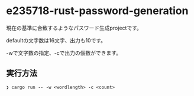 # e235718-rust-password-generation

現在の基準に合致するようなパスワード生成projectです。

defaultの文字数は16文字、出力も10です。

-wで文字数の指定、-cで出力の個数ができます。

## 実行方法
```
❯ cargo run -- -w <wordlength> -c <count>
```